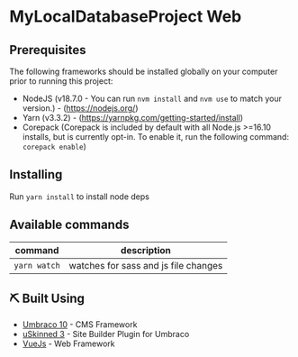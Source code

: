 # MyLocalDatabaseProject Web

## Prerequisites

The following frameworks should be installed globally on your computer prior to running this project:
- NodeJS (v18.7.0 - You can run `nvm install` and `nvm use` to match your version.) - (https://nodejs.org/)
- Yarn (v3.3.2) - (https://yarnpkg.com/getting-started/install)
- Corepack (Corepack is included by default with all Node.js >=16.10 installs, but is currently opt-in. To enable it, run the following command: ```corepack enable```)

## Installing

Run `yarn install` to install node deps

## Available commands

| command                  | description                                        |
| ------------------------ | -------------------------------------------------- |
| `yarn watch`             | watches for sass and js file changes               |

## ⛏️ Built Using <a name = "built_using"></a>

- [Umbraco 10](https://umbraco.com/) - CMS Framework
- [uSkinned 3](https://uskinned.net/) - Site Builder Plugin for Umbraco
- [VueJs](https://vuejs.org/) - Web Framework
